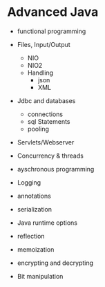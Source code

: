 # Advanced Java

- functional programming

- Files, Input/Output
  - NIO
  - NIO2
  - Handling
    - json
    - XML

- Jdbc and databases
  - connections
  - sql Statements
  - pooling

- Servlets/Webserver

- Concurrency & threads

- ayschronous programming

- Logging

- annotations

- serialization

- Java runtime options

- reflection

- memoization

- encrypting and decrypting
- Bit manipulation
